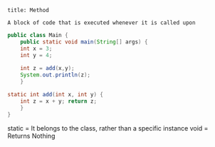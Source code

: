 
```ad-note
title: Method

A block of code that is executed whenever it is called upon 

```

```java
public class Main { 
	public static void main(String[] args) { 
	int x = 3;
	int y = 4; 
	
	int z = add(x,y);
	System.out.println(z); 
	} 

static int add(int x, int y) { 
	int z = x + y; return z; 
	} 
}
```

static = It belongs to the class, rather than a specific instance
void  = Returns Nothing
